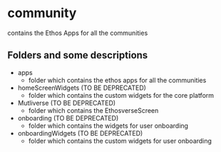 # community

contains the Ethos Apps for all the communities

## Folders and some descriptions

- apps
    - folder which contains the ethos apps for all the communities
- homeScreenWidgets (TO BE DEPRECATED)
    - folder which contains the custom widgets for the core platform
- Mutliverse (TO BE DEPRECATED)
    - folder which contains the EthosverseScreen
- onboarding (TO BE DEPRECATED)
    - folder which contains the widgets for user onboarding
- onboardingWidgets (TO BE DEPRECATED)
    - folder which contains the custom widgets for user onboarding